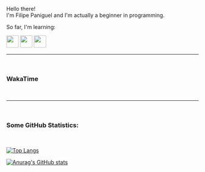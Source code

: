 Hello there!  
I'm Filipe Paniguel and I'm actually a beginner in programming.

So far, I'm learning:

<img height="32" width="32" src="https://cdn.jsdelivr.net/gh/devicons/devicon/icons/python/python-original.svg"/>
<img height="32" width="32" src="https://cdn.jsdelivr.net/gh/devicons/devicon/icons/html5/html5-original.svg"/>
<img height="32" width="32" src="https://cdn.jsdelivr.net/gh/devicons/devicon/icons/css3/css3-original.svg" />

<br>

<hr>

<br>

### WakaTime

<!--START_SECTION:waka-->
<!--END_SECTION:waka-->

<br>

<hr>

<br>

### Some GitHub Statistics:

<br>

[![Top Langs](https://github-readme-stats.vercel.app/api/top-langs/?username=lipepaniguel&layout=compact&theme=github_dark)](https://github.com/anuraghazra/github-readme-stats)

[![Anurag's GitHub stats](https://github-readme-stats.vercel.app/api?username=lipepaniguel&theme=github_dark)](https://github.com/anuraghazra/github-readme-stats)

